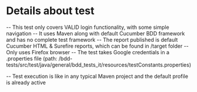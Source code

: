 # Details about test
-- This test only covers VALID login functionality, with some simple navigation
-- It uses Maven along with default Cucumber BDD framework and has no complete test framework
-- The report published is default Cucumber HTML & Surefire reports, which can be found in /target folder
-- Only uses Firefox browser
-- The test takes Google credentials in a .properties file (path: /bdd-tests/src/test/java/general/bdd_tests_it/resources/testConstants.properties)

-- Test execution is like in any typical Maven project and the default profile is already active
